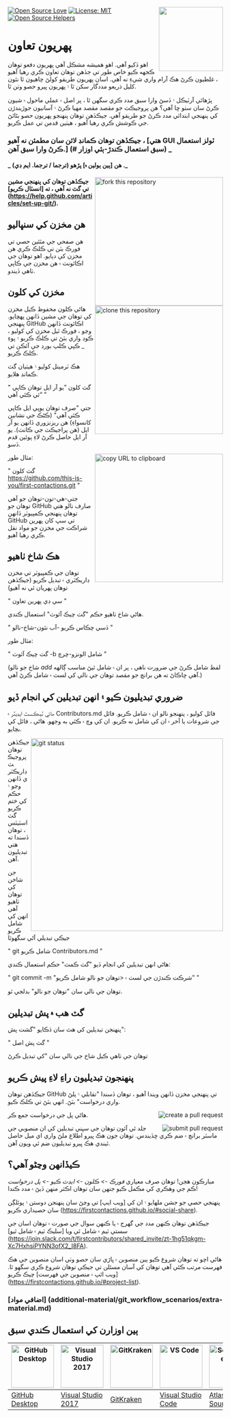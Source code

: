 [![Open Source Love](https://firstcontributions.github.io/open-source-badges/badges/open-source-v1/open-source.svg)](https://github.com/firstcontributions/open-source-badges)
[<img align="right" width="150" src="assets/join-slack-team.png">](https://join.slack.com/t/firstcontributors/shared_invite/zt-1hg51qkgm-Xc7HxhsiPYNN3ofX2_I8FA)
[![License: MIT](https://img.shields.io/badge/License-MIT-green.svg)](https://opensource.org/licenses/MIT)
[![Open Source Helpers](https://www.codetriage.com/roshanjossey/first-contributions/badges/users.svg)](https://www.codetriage.com/roshanjossey/first-contributions)

# پهريون تعاون

اهو ڏکيو آهي. اهو هميشه مشڪل آهي پهريون دفعو توهان ڪجهه ڪيو خاص طور تي جڏهن توهان تعاون ڪري رهيا آهيو ، غلطيون ڪرڻ هڪ آرام واري شيءِ نه آهي. اسان پهريون طريقو کولڻ چاهيون ٿا نئون کليل ذريعو مددگار سکن ٿا ۽ پهريون ڀيرو حصو وٺن ٿا.

پڙهائي آرٽيڪل ۽ ڏسڻ وارا سبق مدد ڪري سگھن ٿا ، پر اصل ۾ عملي ماحول ۾ شيون ڪرڻ سان سٺو ڇا آهي؟ ھن پروجيڪٽ جو مقصد مقصد مهيا ڪرڻ ۽ آسانيون جوڙيندڙن کي پنھنجي ابتدائي مدد ڪرڻ جو طريقو آھي. جيڪڏھن توھان پنھنجو پھريون حصو بڻائڻ جي ڪوشش ڪري رھيا آھيو ، ھيٺين قدمن تي عمل ڪريو.

### جيڪڏهن توهان ڪمانڊ لائن سان مطمئن نه آهيو ، [هتي GUI ٽولز استعمال ڪرڻ وارا سبق آهن.] (# سبق استعمال ڪندڙ-ٻئي اوزار) _


#### _ ھن [ٻين ٻولين ۾] پڙھو (ترجما / ترجما. ايم ڊي) ._

<img align="right" width="300" src="https://firstcontributions.github.io/assets/Readme/fork.png" alt="fork this repository" />

#### جيڪڏهن توهان کي پنهنجي مشين تي گٽ نه آهي ، ته [انسٽال ڪريو] (https://help.github.com/articles/set-up-git/).

## هن مخزن کي سنڀاليو

هن صفحي جي مٿئين حصي تي فورڪ بٽن تي ڪلڪ ڪري هن مخزن کي دٻايو.
اهو توهان جي اڪائونٽ ۾ هن مخزن جي ڪاپي ٺاهي ڏيندو.

## مخزن کي کلون

<img align="right" width="300" src="https://firstcontributions.github.io/assets/Readme/clone.png" alt="clone this repository" />

هاڻي ڪلون محفوظ ڪيل مخزن کي توهان جي مشين ڏانهن پهچايو. پنھنجي GitHub اڪائونٽ ڏانھن وڃو ، فورڪ ٿيل مخزن کي کوليو ، ڪوڊ واري بٽڻ تي ڪلڪ ڪريو ۽ پوءِ _ ڪپي ڪلپ بورڊ جي آئڪن تي ڪلڪ ڪريو.

هڪ ٽرمينل کوليو ۽ هيٺيان گٽ ڪمانڊ هلايو.

"
گٽ کلون ”يو آر ايل توهان ڪاپي ئي ڪئي آهي“
"

جتي "صرف توهان يوپي ايل ڪاپي ڪئي آهي" (ڪڻڪ جي نشانين کانسواءِ) هن ريزنزوري ڏانهن يو آر ايل (هن پراجيڪٽ جي ڪانٽ). يو آر ايل حاصل ڪرڻ لاءِ پوئين قدم ڏسو.

<img align="right" width="300" src="https://firstcontributions.github.io/assets/Readme/copy-to-clipboard.png" alt="copy URL to clipboard" />

مثال طور:

"
گٽ کلون https://github.com/this-is-you/first-contactions.git
"

جتي-هي-تون-توهان جو آهي توهان جو GitHub صارف نالو هتي توهان پنهنجي ڪمپيوٽر ڏانهن GitHub تي سڀ کان پهرين شراڪت جي مخزن جو مواد نقل ڪري رهيا آهيو.

## هڪ شاخ ٺاهيو

توهان جي ڪمپيوٽر تي مخزن ڊاريڪٽري ۾ تبديل ڪريو (جيڪڏهن توهان پهريان ئي نه آهيو)

"
سي ڊي پهرين تعاون
"

ھاڻي شاخ ٺاھيو حڪم "گٽ چيڪ آئوٽ" استعمال ڪندي.

"
ڏسي چڪاس ڪريو -آب نئون-شاخ-نالو
"

مثال طور:

"
گٽ چيڪ آئوٽ -b شامل الونزو-چرچ
"

(شاخ جو نالو _add_ لفظ شامل ڪرڻ جي ضرورت ناهي ، پر ان ۾ شامل ٿيڻ مناسب ڳالهه آهي ڇاڪاڻ ته هن برانچ جو مقصد توهان جي نالي کي لسٽ ۾ شامل ڪرڻ آهي.)

## ضروري تبديليون ڪيو ۽ انهن تبديلين کي انجام ڏيو

ھاڻي ٽيڪسٽ ايڊيٽر ۾ Contributors.md فائل کوليو ، پنھنجو نالو ان ۾ شامل ڪريو. فائل جي شروعات يا آخر ۾ ان کي شامل نه ڪريو. ان کي وچ ۾ ڪٿي به وجھو. ھاڻي ، فائل کي بچايو.

<img align="right" width="450" src="assets/git-status.png" alt="git status" />

جيڪڏهن توهان پروجيڪٽ ڊاريڪٽري ڏانهن وڃو ۽ حڪم کي ختم ڪريو گٽ اسٽيٽس ، توهان ڏسندا ته هتي تبديليون آهن.

جن شاخن کي توھان ٺاھيو آھي انھن کي شامل ڪريو جيڪي تبديلي آڻي سگھوٿا

"
git شامل ڪريو Contributors.md
"

ھاڻي انھن تبديلين کي انجام ڏيو "گٽ ڪمٽ" حڪم استعمال ڪندي:

"
git commit -m "شرڪت ڪندڙن جي لسٽ ۾ <توھان جو نالو شامل ڪريو"
"

توهان جي نالي سان "توهان جو نالو" بدلجي ٿو.

## گٽ هب ۾ پش تبديلين

پنھنجن تبديلين کي ھٿ سان ڌڪايو "گشت پش":

"
گٽ پش اصل <add-your-branch-name>
"

توهان جي ٺاهي ڪيل شاخ جي نالي سان <add-your-branch-name> "کي تبديل ڪرڻ

## پنھنجون تبديليون راءِ لاءِ پيش ڪريو

جيڪڏهن توهان GitHub تي پنهنجي مخزن ڏانهن ويندا آهيو ، توهان ڏسندا "تقابلي ۽ پلڻ واري درخواست" بٽڻ. انهي بٽڻ تي ڪلڪ ڪيو.

<img style="float: right;" src="assets/compare-and-pull.png" alt="create a pull request" />

هاڻي پل جي درخواست جمع ڪر.

<img style="float: right;" src="assets/submit-pull-request.png" alt="submit pull request" />

جلد ئي آئون توهان جي سڀني تبديلين کي ان منصوبي جي ماسٽر برانچ ۾ ضم ڪري ڇڏيندس. توهان جون هڪ ڀيرو اطلاع ملڻ واري اي ميل حاصل ٿيندي هڪ ڀيرو تبديليون ضم ٿي ويون آهن.

## ڪيڏانهن وڃڻو آهي؟

مبارڪون هجن! توهان صرف معياري _فورڪ -> ڪلون -> ايڊٽ ڪيو -> پل درخواست_ ڪم جي وهڪري کي مڪمل ڪيو جنهن سان توهان اڪثر منهن ڏيڻ ۾ مدد ڪندا!

پنهنجي حصي جو جشن ملهايو ۽ ان کي [ويب ايپ] تي وڃڻ سان پنهنجن دوستن ۽ پوئلڳن سان حصيداري ڪريو (https://firstcontactions.github.io/#social-share).

جيڪڏهن توهان ڪنهن مدد جي گهرج ۾ يا ڪنهن سوال جي صورت ۾ توهان اسان جي سستي ٽيم ۾ شامل ٿي ويا [سليڪ ٽيم ۾ شامل ٿيو] (https://join.slack.com/t/firstcontributors/shared_invite/zt-1hg51qkgm-Xc7HxhsiPYNN3ofX2_I8FA).

هاڻي اچو ته توهان شروع ڪيو ٻين منصوبن ۾ ڀاڙي سان حصو وٺي اسان منصوبن جي هڪ فهرست مرتب ڪئي آهي توهان کي آسان مسئلن تي جيڪي توهان شروع ڪري سگهو ٿا. [ويب ائپ ۾ منصوبن جي فهرست] چيڪ ڪريو (https://firstcontactions.github.io/#project-list).

### [اضافي مواد] (additional-material/git_workflow_scenarios/extra-material.md)

## ٻين اوزارن کي استعمال ڪندي سبق

| <a href="../gui-tool-tutorials/github-desktop-tutorial.md"><img alt="GitHub Desktop" src="https://desktop.github.com/images/desktop-icon.svg" width="100"></a> | <a href="../gui-tool-tutorials/github-windows-vs2017-tutorial.md"><img alt="Visual Studio 2017" src="https://upload.wikimedia.org/wikipedia/commons/c/cd/Visual_Studio_2017_Logo.svg" width="100"></a> | <a href="../gui-tool-tutorials/gitkraken-tutorial.md"><img alt="GitKraken" src="https://firstcontributions.github.io/assets/gui-tool-tutorials/gitkraken-tutorial/gk-icon.png" width="100"></a> | <a href="../gui-tool-tutorials/github-windows-vs-code-tutorial.md"><img alt="VS Code" src="https://upload.wikimedia.org/wikipedia/commons/2/2d/Visual_Studio_Code_1.18_icon.svg" width=100></a> | <a href="../gui-tool-tutorials/sourcetree-macos-tutorial.md"><img alt="Sourcetree App" src="https://wac-cdn.atlassian.com/dam/jcr:81b15cde-be2e-4f4a-8af7-9436f4a1b431/Sourcetree-icon-blue.svg" width=100></a> | <a href="../gui-tool-tutorials/github-windows-intellij-tutorial.md"><img alt="IntelliJ IDEA" src="https://upload.wikimedia.org/wikipedia/commons/thumb/9/9c/IntelliJ_IDEA_Icon.svg/512px-IntelliJ_IDEA_Icon.svg.png" width=100></a> |
| --- | --- | --- | --- | --- | --- |
| [GitHub Desktop](../gui-tool-tutorials/github-desktop-tutorial.md) | [Visual Studio 2017](../gui-tool-tutorials/github-windows-vs2017-tutorial.md) | [GitKraken](../gui-tool-tutorials/gitkraken-tutorial.md) | [Visual Studio Code](../gui-tool-tutorials/github-windows-vs-code-tutorial.md) | [Atlassian Sourcetree](../gui-tool-tutorials/sourcetree-macos-tutorial.md) | [IntelliJ IDEA](../gui-tool-tutorials/github-windows-intellij-tutorial.md) |
